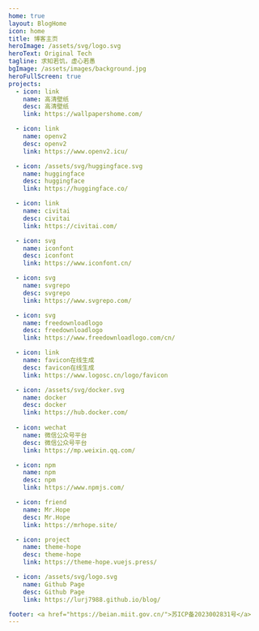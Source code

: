 ```yaml
---
home: true
layout: BlogHome
icon: home
title: 博客主页
heroImage: /assets/svg/logo.svg
heroText: Original Tech
tagline: 求知若饥，虚心若愚
bgImage: /assets/images/background.jpg
heroFullScreen: true
projects:
  - icon: link
    name: 高清壁纸
    desc: 高清壁纸
    link: https://wallpapershome.com/

  - icon: link
    name: openv2
    desc: openv2
    link: https://www.openv2.icu/

  - icon: /assets/svg/huggingface.svg
    name: huggingface
    desc: huggingface
    link: https://huggingface.co/

  - icon: link
    name: civitai
    desc: civitai
    link: https://civitai.com/

  - icon: svg
    name: iconfont
    desc: iconfont
    link: https://www.iconfont.cn/

  - icon: svg
    name: svgrepo
    desc: svgrepo
    link: https://www.svgrepo.com/

  - icon: svg
    name: freedownloadlogo
    desc: freedownloadlogo
    link: https://www.freedownloadlogo.com/cn/

  - icon: link
    name: favicon在线生成
    desc: favicon在线生成
    link: https://www.logosc.cn/logo/favicon

  - icon: /assets/svg/docker.svg
    name: docker
    desc: docker
    link: https://hub.docker.com/
  
  - icon: wechat
    name: 微信公众号平台
    desc: 微信公众号平台
    link: https://mp.weixin.qq.com/

  - icon: npm
    name: npm
    desc: npm
    link: https://www.npmjs.com/

  - icon: friend
    name: Mr.Hope
    desc: Mr.Hope
    link: https://mrhope.site/

  - icon: project
    name: theme-hope
    desc: theme-hope
    link: https://theme-hope.vuejs.press/    

  - icon: /assets/svg/logo.svg
    name: Github Page
    desc: Github Page
    link: https://lurj7988.github.io/blog/

footer: <a href="https://beian.miit.gov.cn/">苏ICP备2023002831号</a>
---
```


<!-- 这是一个博客主页的案例。

要使用此布局，你应该在页面前端设置 `layout: BlogHome` 和 `home: true`。

相关配置文档请见 [博客主页](https://theme-hope.vuejs.press/zh/guide/blog/home/)。 -->
